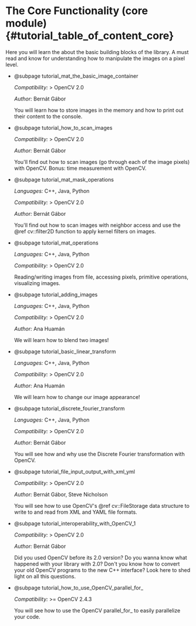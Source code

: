 The Core Functionality (core module) {#tutorial_table_of_content_core}
=====================================

Here you will learn the about the basic building blocks of the library. A must read and know for
understanding how to manipulate the images on a pixel level.

-   @subpage tutorial_mat_the_basic_image_container

    *Compatibility:* \> OpenCV 2.0

    *Author:* Bernát Gábor

    You will learn how to store images in the memory and how to print out their content to the
    console.

-   @subpage tutorial_how_to_scan_images

    *Compatibility:* \> OpenCV 2.0

    *Author:* Bernát Gábor

    You'll find out how to scan images (go through each of the image pixels) with OpenCV.
    Bonus: time measurement with OpenCV.


-   @subpage tutorial_mat_mask_operations

    *Languages:* C++, Java, Python

    *Compatibility:* \> OpenCV 2.0

    *Author:* Bernát Gábor

    You'll find out how to scan images with neighbor access and use the @ref cv::filter2D
    function to apply kernel filters on images.

-   @subpage tutorial_mat_operations

    *Languages:* C++, Java, Python

    *Compatibility:* \> OpenCV 2.0

    Reading/writing images from file, accessing pixels, primitive operations, visualizing images.

-   @subpage tutorial_adding_images

    *Languages:* C++, Java, Python

    *Compatibility:* \> OpenCV 2.0

    *Author:* Ana Huamán

    We will learn how to blend two images!

-   @subpage tutorial_basic_linear_transform

    *Languages:* C++, Java, Python

    *Compatibility:* \> OpenCV 2.0

    *Author:* Ana Huamán

    We will learn how to change our image appearance!

-   @subpage tutorial_discrete_fourier_transform

    *Languages:* C++, Java, Python

    *Compatibility:* \> OpenCV 2.0

    *Author:* Bernát Gábor

    You will see how and why use the Discrete Fourier transformation with OpenCV.


-   @subpage tutorial_file_input_output_with_xml_yml

    *Compatibility:* \> OpenCV 2.0

    *Author:* Bernát Gábor, Steve Nicholson

    You will see how to use OpenCV's @ref cv::FileStorage data structure to write to and read
    from XML and YAML file formats.

-   @subpage tutorial_interoperability_with_OpenCV_1

    *Compatibility:* \> OpenCV 2.0

    *Author:* Bernát Gábor

    Did you used OpenCV before its 2.0 version? Do you wanna know what happened with your library
    with 2.0? Don't you know how to convert your old OpenCV programs to the new C++ interface?
    Look here to shed light on all this questions.


-   @subpage tutorial_how_to_use_OpenCV_parallel_for_

    *Compatibility:* \>= OpenCV 2.4.3

    You will see how to use the OpenCV parallel_for_ to easily parallelize your code.
